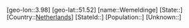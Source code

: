 ﻿---
location: [51.52,3.98]
type: City
tags:
- geo/City


SpocWebEntityId: 35536
isDeleted: false
confidential: public

---
[geo-lon::3.98]
[geo-lat::51.52]
[name::Wemeldinge]
[State::]
[Country::[Netherlands](geo/Continent/Europe/Netherlands.md)]
[StateId::]
[Population::]
[Unknown::]

